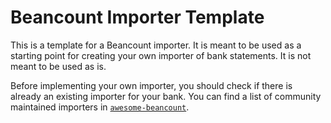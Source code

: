 # Beancount Importer Template

This is a template for a Beancount importer. It is meant to be used as a starting point for creating your own importer of bank statements. It is not meant to be used as is.

Before implementing your own importer, you should check if there is already an existing importer for your bank. You can find a list of community maintained importers in [`awesome-beancount`](https://awesome-beancount.com/#importers).